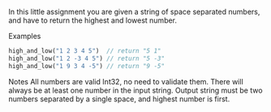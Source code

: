 In this little assignment you are given a string of space separated numbers, and have to return the highest and lowest number.

Examples
```rust
high_and_low("1 2 3 4 5")  // return "5 1"
high_and_low("1 2 -3 4 5") // return "5 -3"
high_and_low("1 9 3 4 -5") // return "9 -5"
```

Notes
All numbers are valid Int32, no need to validate them.
There will always be at least one number in the input string.
Output string must be two numbers separated by a single space, and highest number is first.
